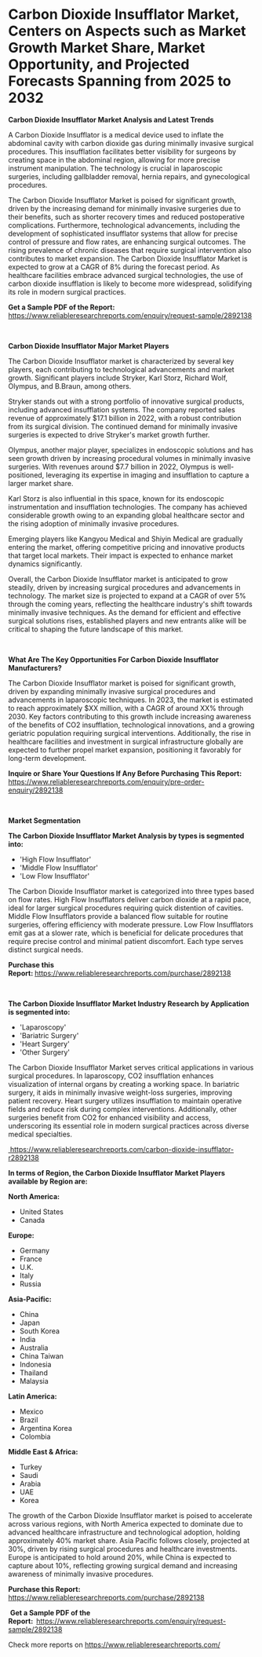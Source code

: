<p><h1>Carbon Dioxide Insufflator Market, Centers on Aspects such as Market Growth Market Share, Market Opportunity, and Projected Forecasts Spanning from 2025 to 2032</h1></p><p><strong>Carbon Dioxide Insufflator Market Analysis and Latest Trends</strong></p>
<p><p>A Carbon Dioxide Insufflator is a medical device used to inflate the abdominal cavity with carbon dioxide gas during minimally invasive surgical procedures. This insufflation facilitates better visibility for surgeons by creating space in the abdominal region, allowing for more precise instrument manipulation. The technology is crucial in laparoscopic surgeries, including gallbladder removal, hernia repairs, and gynecological procedures.</p><p>The Carbon Dioxide Insufflator Market is poised for significant growth, driven by the increasing demand for minimally invasive surgeries due to their benefits, such as shorter recovery times and reduced postoperative complications. Furthermore, technological advancements, including the development of sophisticated insufflator systems that allow for precise control of pressure and flow rates, are enhancing surgical outcomes. The rising prevalence of chronic diseases that require surgical intervention also contributes to market expansion. The Carbon Dioxide Insufflator Market is expected to grow at a CAGR of 8% during the forecast period. As healthcare facilities embrace advanced surgical technologies, the use of carbon dioxide insufflation is likely to become more widespread, solidifying its role in modern surgical practices.</p></p>
<p><strong>Get a Sample PDF of the Report:&nbsp;</strong> <a href="https://www.reliableresearchreports.com/enquiry/request-sample/2892138?utm_campaign=3315&utm_medium=2&utm_source=Github&utm_content=ia&utm_term=15032025&utm_id=carbon-dioxide-insufflator">https://www.reliableresearchreports.com/enquiry/request-sample/2892138</a></p>
<p>&nbsp;</p>
<p><strong>Carbon Dioxide Insufflator Major Market Players</strong></p>
<p><p>The Carbon Dioxide Insufflator market is characterized by several key players, each contributing to technological advancements and market growth. Significant players include Stryker, Karl Storz, Richard Wolf, Olympus, and B.Braun, among others.</p><p>Stryker stands out with a strong portfolio of innovative surgical products, including advanced insufflation systems. The company reported sales revenue of approximately $17.1 billion in 2022, with a robust contribution from its surgical division. The continued demand for minimally invasive surgeries is expected to drive Stryker's market growth further.</p><p>Olympus, another major player, specializes in endoscopic solutions and has seen growth driven by increasing procedural volumes in minimally invasive surgeries. With revenues around $7.7 billion in 2022, Olympus is well-positioned, leveraging its expertise in imaging and insufflation to capture a larger market share.</p><p>Karl Storz is also influential in this space, known for its endoscopic instrumentation and insufflation technologies. The company has achieved considerable growth owing to an expanding global healthcare sector and the rising adoption of minimally invasive procedures.</p><p>Emerging players like Kangyou Medical and Shiyin Medical are gradually entering the market, offering competitive pricing and innovative products that target local markets. Their impact is expected to enhance market dynamics significantly.</p><p>Overall, the Carbon Dioxide Insufflator market is anticipated to grow steadily, driven by increasing surgical procedures and advancements in technology. The market size is projected to expand at a CAGR of over 5% through the coming years, reflecting the healthcare industry's shift towards minimally invasive techniques. As the demand for efficient and effective surgical solutions rises, established players and new entrants alike will be critical to shaping the future landscape of this market.</p></p>
<p>&nbsp;</p>
<p><strong>What Are The Key Opportunities For Carbon Dioxide Insufflator Manufacturers?</strong></p>
<p><p>The Carbon Dioxide Insufflator market is poised for significant growth, driven by expanding minimally invasive surgical procedures and advancements in laparoscopic techniques. In 2023, the market is estimated to reach approximately $XX million, with a CAGR of around XX% through 2030. Key factors contributing to this growth include increasing awareness of the benefits of CO2 insufflation, technological innovations, and a growing geriatric population requiring surgical interventions. Additionally, the rise in healthcare facilities and investment in surgical infrastructure globally are expected to further propel market expansion, positioning it favorably for long-term development.</p></p>
<p><strong>Inquire or Share Your Questions If Any Before Purchasing This Report:</strong> <a href="https://www.reliableresearchreports.com/enquiry/pre-order-enquiry/2892138?utm_campaign=3315&utm_medium=2&utm_source=Github&utm_content=ia&utm_term=15032025&utm_id=carbon-dioxide-insufflator">https://www.reliableresearchreports.com/enquiry/pre-order-enquiry/2892138</a></p>
<p>&nbsp;</p>
<p><strong>Market Segmentation</strong></p>
<p><strong>The Carbon Dioxide Insufflator Market Analysis by types is segmented into:</strong></p>
<p><ul><li>'High Flow Insufflator'</li><li>'Middle Flow Insufflator'</li><li>'Low Flow Insufflator'</li></ul></p>
<p><p>The Carbon Dioxide Insufflator market is categorized into three types based on flow rates. High Flow Insufflators deliver carbon dioxide at a rapid pace, ideal for larger surgical procedures requiring quick distention of cavities. Middle Flow Insufflators provide a balanced flow suitable for routine surgeries, offering efficiency with moderate pressure. Low Flow Insufflators emit gas at a slower rate, which is beneficial for delicate procedures that require precise control and minimal patient discomfort. Each type serves distinct surgical needs.</p></p>
<p><strong>Purchase this Report:&nbsp;</strong><a href="https://www.reliableresearchreports.com/purchase/2892138?utm_campaign=3315&utm_medium=2&utm_source=Github&utm_content=ia&utm_term=15032025&utm_id=carbon-dioxide-insufflator">https://www.reliableresearchreports.com/purchase/2892138</a></p>
<p>&nbsp;</p>
<p><strong>The Carbon Dioxide Insufflator Market Industry Research by Application is segmented into:</strong></p>
<p><ul><li>'Laparoscopy'</li><li>'Bariatric Surgery'</li><li>'Heart Surgery'</li><li>'Other Surgery'</li></ul></p>
<p><p>The Carbon Dioxide Insufflator Market serves critical applications in various surgical procedures. In laparoscopy, CO2 insufflation enhances visualization of internal organs by creating a working space. In bariatric surgery, it aids in minimally invasive weight-loss surgeries, improving patient recovery. Heart surgery utilizes insufflation to maintain operative fields and reduce risk during complex interventions. Additionally, other surgeries benefit from CO2 for enhanced visibility and access, underscoring its essential role in modern surgical practices across diverse medical specialties.</p></p>
<p><a href="https://www.reliableresearchreports.com/carbon-dioxide-insufflator-r2892138?utm_campaign=3315&utm_medium=2&utm_source=Github&utm_content=ia&utm_term=15032025&utm_id=carbon-dioxide-insufflator">&nbsp;https://www.reliableresearchreports.com/carbon-dioxide-insufflator-r2892138</a></p>
<p><strong>In terms of Region, the Carbon Dioxide Insufflator Market Players available by Region are:</strong></p>
<p>
    <p> <strong> North America: </strong>
        <ul>
            <li>United States</li>
            <li>Canada</li>
        </ul>
        </p> 
    <p> <strong> Europe: </strong>
        <ul>
            <li>Germany</li>
            <li>France</li>
            <li>U.K.</li>
            <li>Italy</li>
            <li>Russia</li>
        </ul>
        </p> 
    <p> <strong> Asia-Pacific: </strong>
        <ul>
            <li>China</li>
            <li>Japan</li>
            <li>South Korea</li>
            <li>India</li>
            <li>Australia</li>
            <li>China Taiwan</li>
            <li>Indonesia</li>
            <li>Thailand</li>
            <li>Malaysia</li>
        </ul>
        </p> 
    <p> <strong> Latin America: </strong>
        <ul>
            <li>Mexico</li>
            <li>Brazil</li>
            <li>Argentina Korea</li>
            <li>Colombia</li>
        </ul>
        </p> 
    <p> <strong> Middle East & Africa: </strong>
        <ul>
            <li>Turkey</li>
            <li>Saudi</li>
            <li>Arabia</li>
            <li>UAE</li>
            <li>Korea</li>
        </ul>
    </p>
    </p>
<p><p>The growth of the Carbon Dioxide Insufflator market is poised to accelerate across various regions, with North America expected to dominate due to advanced healthcare infrastructure and technological adoption, holding approximately 40% market share. Asia Pacific follows closely, projected at 30%, driven by rising surgical procedures and healthcare investments. Europe is anticipated to hold around 20%, while China is expected to capture about 10%, reflecting growing surgical demand and increasing awareness of minimally invasive procedures.</p></p>
<p><strong>Purchase this Report: </strong><a href="https://www.reliableresearchreports.com/purchase/2892138?utm_campaign=3315&utm_medium=2&utm_source=Github&utm_content=ia&utm_term=15032025&utm_id=carbon-dioxide-insufflator">https://www.reliableresearchreports.com/purchase/2892138</a></p>
<p>&nbsp;<strong>Get a Sample PDF of the Report:&nbsp;&nbsp;</strong><a href="https://www.reliableresearchreports.com/enquiry/request-sample/2892138?utm_campaign=3315&utm_medium=2&utm_source=Github&utm_content=ia&utm_term=15032025&utm_id=carbon-dioxide-insufflator">https://www.reliableresearchreports.com/enquiry/request-sample/2892138</a></p>
<p><strong></strong></p>
<p>Check more reports on <a href="https://www.reliableresearchreports.com/?utm_campaign=3315&utm_medium=2&utm_source=Github&utm_content=ia&utm_term=15032025&utm_id=carbon-dioxide-insufflator">https://www.reliableresearchreports.com/</a></p>